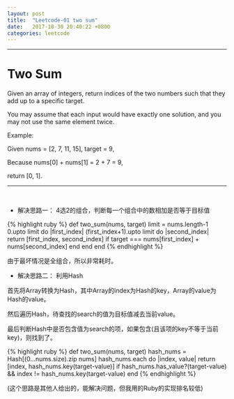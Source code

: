 ```yaml
---
layout: post
title:  "Leetcode-01 two sum"
date:   2017-10-30 20:40:22 +0800
categories: leetcode
---
```

***
# Two Sum
Given an array of integers, return indices of the two numbers such that they add up to a specific target.

You may assume that each input would have exactly one solution, and you may not use the same element twice.

Example:

Given nums = [2, 7, 11, 15], target = 9,

Because nums[0] + nums[1] = 2 + 7 = 9,

return [0, 1].

***
<br>

* 解决思路一：
4选2的组合，判断每一个组合中的数相加是否等于目标值

{% highlight ruby %}
def two_sum(nums, target)
    limit = nums.length-1
    0.upto limit do |first_index|
        (first_index+1).upto limit do |second_index|
            return [first_index, second_index] if target === nums[first_index] + nums[second_index]
        end
    end
end
{% endhighlight %}

由于最坏情况是全组合，所以非常耗时。

* 解决思路二：
利用Hash

首先将Array转换为Hash，其中Array的index为Hash的key，Array的value为Hash的value。

然后遍历Hash，待查找的search的值为目标值减去当前value。

最后判断Hash中是否包含值为search的项，如果包含(且该项的key不等于当前key)，则找到了。

{% highlight ruby %}
def two_sum(nums, target)
    hash_nums = Hash[(0...nums.size).zip nums]
    hash_nums.each do |index, value|
        return [index, hash_nums.key(target-value)] if hash_nums.has_value?(target-value) && index != hash_nums.key(target-value)
end
{% endhighlight %}

(这个思路是其他人给出的，能解决问题，但我用的Ruby的实现排名较低)

